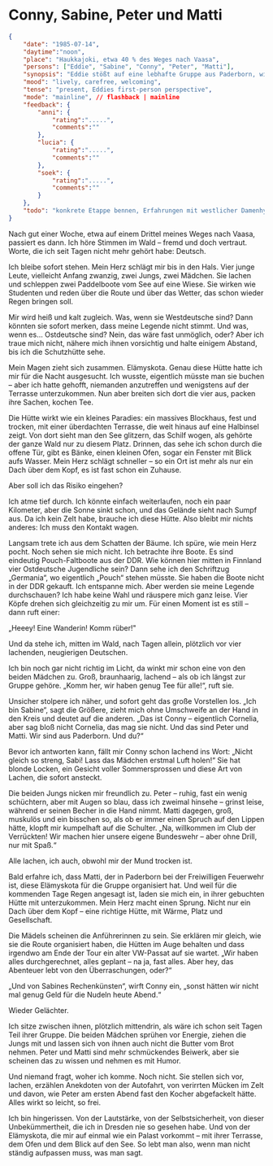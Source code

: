 # Conny, Sabine, Peter und Matti

```json
{
    "date": "1985-07-14",
    "daytime":"noon",
    "place": "Haukkajoki, etwa 40 % des Weges nach Vaasa",
    "persons": ["Eddie", "Sabine", "Conny", "Peter", "Matti"],
    "synopsis": "Eddie stößt auf eine lebhafte Gruppe aus Paderborn, wird freundlich aufgenommen und fühlt sich sofort als Teil der Runde.",
    "mood": "lively, carefree, welcoming",
    "tense": "present, Eddies first-person perspective",
    "mode": "mainline", // flashback | mainline
    "feedback": {
        "anni": {
            "rating":".....",
            "comments":""
        },
        "lucia": {
            "rating":".....",
            "comments":""
        },
        "soek": {
            "rating":".....",
            "comments":""
        }
    },
    "todo": "konkrete Etappe bennen, Erfahrungen mit westlicher Damenhygiene (Tampons)"
}
```

Nach gut einer Woche, etwa auf einem Drittel meines Weges nach Vaasa,
passiert es dann. Ich höre Stimmen im Wald – fremd und doch vertraut.
Worte, die ich seit Tagen nicht mehr gehört habe: Deutsch.

Ich bleibe sofort stehen. Mein Herz schlägt mir bis in den Hals. Vier
junge Leute, vielleicht Anfang zwanzig, zwei Jungs, zwei Mädchen. Sie
lachen und schleppen zwei Paddelboote vom See auf eine Wiese. Sie wirken
wie Studenten und reden über die Route und über das Wetter, das schon
wieder Regen bringen soll.

Mir wird heiß und kalt zugleich. Was, wenn sie Westdeutsche sind? Dann
könnten sie sofort merken, dass meine Legende nicht stimmt. Und was,
wenn es… Ostdeutsche sind? Nein, das wäre fast unmöglich, oder? Aber ich
traue mich nicht, nähere mich ihnen vorsichtig und halte einigem Abstand,
bis ich die Schutzhütte sehe.

Mein Magen zieht sich zusammen. Elämyskota. Genau diese Hütte hatte ich
mir für die Nacht ausgesucht. Ich wusste, eigentlich müsste man sie
buchen – aber ich hatte gehofft, niemanden anzutreffen und wenigstens
auf der Terrasse unterzukommen. Nun aber breiten sich dort die vier aus,
packen ihre Sachen, kochen Tee.

Die Hütte wirkt wie ein kleines Paradies: ein massives Blockhaus, fest
und trocken, mit einer überdachten Terrasse, die weit hinaus auf eine
Halbinsel zeigt. Von dort sieht man den See glitzern, das Schilf wogen,
als gehörte der ganze Wald nur zu diesem Platz. Drinnen, das sehe ich
schon durch die offene Tür, gibt es Bänke, einen kleinen Ofen, sogar ein
Fenster mit Blick aufs Wasser. Mein Herz schlägt schneller – so ein Ort
ist mehr als nur ein Dach über dem Kopf, es ist fast schon ein Zuhause.

Aber soll ich das Risiko eingehen?

Ich atme tief durch. Ich könnte einfach weiterlaufen, noch ein paar
Kilometer, aber die Sonne sinkt schon, und das Gelände sieht nach Sumpf
aus. Da ich kein Zelt habe, brauche ich diese Hütte. Also bleibt mir
nichts anderes: Ich muss den Kontakt wagen.

Langsam trete ich aus dem Schatten der Bäume. Ich spüre, wie mein Herz
pocht. Noch sehen sie mich nicht. Ich betrachte ihre Boote. Es sind
eindeutig Pouch-Faltboote aus der DDR. Wie können hier mitten in
Finnland vier Ostdeutsche Jugendliche sein? Dann sehe ich den Schriftzug
„Germania“, wo eigentlich „Pouch“ stehen müsste. Sie haben die Boote
nicht in der DDR gekauft. Ich entspanne mich. Aber werden sie meine
Legende durchschauen? Ich habe keine Wahl und räuspere mich ganz leise.
Vier Köpfe drehen sich gleichzeitig zu mir um. Für einen Moment ist es
still – dann ruft einer:

„Heeey! Eine Wanderin! Komm rüber!"

Und da stehe ich, mitten im Wald, nach Tagen allein, plötzlich vor vier
lachenden, neugierigen Deutschen.

Ich bin noch gar nicht richtig im Licht, da winkt mir schon eine von den
beiden Mädchen zu. Groß, braunhaarig, lachend – als ob ich längst zur
Gruppe gehöre.
„Komm her, wir haben genug Tee für alle!“, ruft sie.

Unsicher stolpere ich näher, und sofort geht das große Vorstellen los.
„Ich bin Sabine“, sagt die Größere, zieht mich ohne Umschweife an der
Hand in den Kreis und deutet auf die anderen. „Das ist Conny – eigentlich
Cornelia, aber sag bloß nicht Cornelia, das mag sie nicht. Und das sind
Peter und Matti. Wir sind aus Paderborn. Und du?“

Bevor ich antworten kann, fällt mir Conny schon lachend ins Wort:
„Nicht gleich so streng, Sabi! Lass das Mädchen erstmal Luft holen!“ Sie
hat blonde Locken, ein Gesicht voller Sommersprossen und diese Art von
Lachen, die sofort ansteckt.

Die beiden Jungs nicken mir freundlich zu. Peter – ruhig, fast ein wenig
schüchtern, aber mit Augen so blau, dass ich zweimal hinsehe – grinst
leise, während er seinen Becher in die Hand nimmt. Matti dagegen, groß,
muskulös und ein bisschen so, als ob er immer einen Spruch auf den Lippen
hätte, klopft mir kumpelhaft auf die Schulter. „Na, willkommen im Club
der Verrückten! Wir machen hier unsere eigene Bundeswehr – aber ohne
Drill, nur mit Spaß.“

Alle lachen, ich auch, obwohl mir der Mund trocken ist.

Bald erfahre ich, dass Matti, der in Paderborn bei der Freiwilligen Feuerwehr
ist, diese Elämyskota für die Gruppe organisiert hat. Und weil für die
kommenden Tage Regen angesagt ist, laden sie mich ein, in ihrer gebuchten
Hütte mit unterzukommen. Mein Herz macht einen Sprung. Nicht nur ein Dach
über dem Kopf – eine richtige Hütte, mit Wärme, Platz und Gesellschaft.

Die Mädels scheinen die Anführerinnen zu sein. Sie erklären mir gleich,
wie sie die Route organisiert haben, die Hütten im Auge behalten und dass
irgendwo am Ende der Tour ein alter VW-Passat auf sie wartet. „Wir haben
alles durchgerechnet, alles geplant – na ja, fast alles. Aber hey, das
Abenteuer lebt von den Überraschungen, oder?“

„Und von Sabines Rechenkünsten“, wirft Conny ein, „sonst hätten wir nicht
mal genug Geld für die Nudeln heute Abend.“

Wieder Gelächter.

Ich sitze zwischen ihnen, plötzlich mittendrin, als wäre ich schon seit
Tagen Teil ihrer Gruppe. Die beiden Mädchen sprühen vor Energie, ziehen
die Jungs mit und lassen sich von ihnen auch nicht die Butter vom Brot
nehmen. Peter und Matti sind mehr schmückendes Beiwerk, aber sie scheinen
das zu wissen und nehmen es mit Humor.

Und niemand fragt, woher ich komme. Noch nicht. Sie stellen sich vor,
lachen, erzählen Anekdoten von der Autofahrt, von verirrten Mücken im
Zelt und davon, wie Peter am ersten Abend fast den Kocher abgefackelt
hätte. Alles wirkt so leicht, so frei.

Ich bin hingerissen. Von der Lautstärke, von der Selbstsicherheit, von
dieser Unbekümmertheit, die ich in Dresden nie so gesehen habe. Und von
der Elämyskota, die mir auf einmal wie ein Palast vorkommt – mit ihrer
Terrasse, dem Ofen und dem Blick auf den See. So lebt man also, wenn
man nicht ständig aufpassen muss, was man sagt.
